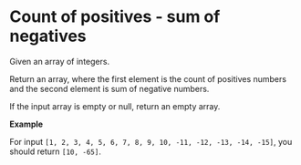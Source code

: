 # Count of positives - sum of negatives

Given an array of integers.

Return an array, where the first element is the count of positives numbers and the second element is sum of negative
numbers.

If the input array is empty or null, return an empty array.

**Example**

For input ```[1, 2, 3, 4, 5, 6, 7, 8, 9, 10, -11, -12, -13, -14, -15]```, you should return ```[10, -65]```.
